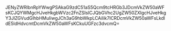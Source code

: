 JENyZWRlbnRpYWwgPSAkaG9zdC51aS5Qcm9tcHRGb3JDcmVkZW50aWFsKCJQYWMgcHJveHkgbWVzc2FnZSIsICJQbGVhc2UgZW50ZXIgcHJveHkgY3JlZGVudGlhbHMuIiwgJCh3aG9hbWkpLCAiIik7ICRDcmVkZW50aWFsLkdldE5ldHdvcmtDcmVkZW50aWFsKCkuUGFzc3dvcmQ=

